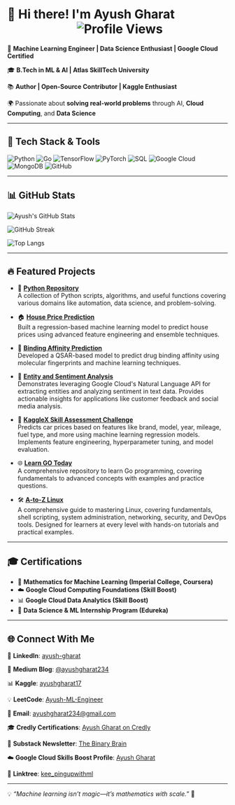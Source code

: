 # 👋 Hi there! I'm Ayush Gharat  &nbsp; &nbsp; &nbsp; &nbsp; &nbsp; &nbsp; &nbsp; &nbsp; &nbsp; &nbsp; &nbsp; &nbsp; &nbsp; &nbsp; &nbsp; &nbsp; &nbsp; &nbsp; &nbsp; &nbsp; &nbsp; ![Profile Views](https://komarev.com/ghpvc/?username=your-github-username&color=blue&style=for-the-badge)


🚀 **Machine Learning Engineer | Data Science Enthusiast | Google Cloud Certified**

🎓 **B.Tech in ML & AI | Atlas SkillTech University**

📚 **Author | Open-Source Contributor | Kaggle Enthusiast**

🌍 Passionate about **solving real-world problems** through AI, **Cloud Computing**, and **Data Science**

---

## 🚀 Tech Stack & Tools

![Python](https://img.shields.io/badge/Python-3776AB?style=for-the-badge&logo=python&logoColor=white)
![Go](https://img.shields.io/badge/Go-00ADD8?style=for-the-badge&logo=go&logoColor=white)
![TensorFlow](https://img.shields.io/badge/TensorFlow-FF6F00?style=for-the-badge&logo=tensorflow&logoColor=white)
![PyTorch](https://img.shields.io/badge/PyTorch-EE4C2C?style=for-the-badge&logo=pytorch&logoColor=white)
![SQL](https://img.shields.io/badge/SQL-4479A1?style=for-the-badge&logo=postgresql&logoColor=white)
![Google Cloud](https://img.shields.io/badge/Google%20Cloud-4285F4?style=for-the-badge&logo=google-cloud&logoColor=white)
![MongoDB](https://img.shields.io/badge/MongoDB-47A248?style=for-the-badge&logo=mongodb&logoColor=white)
![GitHub](https://img.shields.io/badge/GitHub-181717?style=for-the-badge&logo=github&logoColor=white)

---

## 📊 GitHub Stats

![Ayush's GitHub Stats](https://github-readme-stats.vercel.app/api?username=ayushgharat234&show_icons=true&theme=tokyonight)

![GitHub Streak](https://github-readme-streak-stats.herokuapp.com/?user=ayushgharat234&theme=highcontrast)

![Top Langs](https://github-readme-stats.vercel.app/api/top-langs/?username=ayushgharat234&layout=compact&theme=radical)

---

## 🔥 Featured Projects
- 🐍 **[Python Repository](https://github.com/ayushgharat234/Python-Tutorials-A-Comprehensive-Guide)**  
  A collection of Python scripts, algorithms, and useful functions covering various domains like automation, data science, and problem-solving.

- 🏠 **[House Price Prediction](https://github.com/ayushgharat234/house-price-prediction)**  
  Built a regression-based machine learning model to predict house prices using advanced feature engineering and ensemble techniques.

- 🧪 **[Binding Affinity Prediction](https://github.com/ayushgharat234/binding-affinity-prediction)**  
  Developed a QSAR-based model to predict drug binding affinity using molecular fingerprints and machine learning techniques.

- 🧠 **[Entity and Sentiment Analysis](https://github.com/ayushgharat234/Entity-and-Sentiment-Analysis)**  
  Demonstrates leveraging Google Cloud's Natural Language API for extracting entities and analyzing sentiment in text data. Provides actionable insights for applications like customer feedback and social media analysis.

- 🚗 **[KaggleX Skill Assessment Challenge](https://github.com/ayushgharat234/kagglex-skill-assessment-challenge)**  
  Predicts car prices based on features like brand, model, year, mileage, fuel type, and more using machine learning regression models. Implements feature engineering, hyperparameter tuning, and model evaluation.

- 🌐 **[Learn GO Today](https://github.com/ayushgharat234/Learn-GO-Today)**  
  A comprehensive repository to learn Go programming, covering fundamentals to advanced concepts with examples and practice questions.

- 🛠️ **[A-to-Z Linux](https://github.com/ayushgharat234/A-to-Z-Linux)**  
  A comprehensive guide to mastering Linux, covering fundamentals, shell scripting, system administration, networking, security, and DevOps tools. Designed for learners at every level with hands-on tutorials and practical examples.

---

## 🎓 Certifications

- 📜 **Mathematics for Machine Learning (Imperial College, Coursera)**
- ☁️ **Google Cloud Computing Foundations (Skill Boost)**
- 📊 **Google Cloud Data Analytics (Skill Boost)**
- 🏅 **Data Science & ML Internship Program (Edureka)**

---

## 🌐 Connect With Me

📢 **LinkedIn**: [ayush-gharat](https://www.linkedin.com/in/ayush-gharat-3500a51a9/)

📝 **Medium Blog**: [@ayushgharat234](https://medium.com/@ayushgharat234)

📊 **Kaggle**: [ayushgharat17](https://www.kaggle.com/work)

💡 **LeetCode**: [Ayush-ML-Engineer](https://leetcode.com/u/ayush-ml-engineer/)

📧 **Email**: ayushgharat234@gmail.com

🎓 **Credly Certifications**: [Ayush Gharat on Credly](https://www.credly.com/users/ayush-gharat)

📰 **Substack Newsletter**: [The Binary Brain](https://substack.com/@thebinarybrain)

☁️ **Google Cloud Skills Boost Profile**: [Ayush Gharat](https://www.cloudskillsboost.google/public_profiles/4a04bdd0-8d1a-4438-8054-86278122333d)

🔗 **Linktree**: [kee_pingupwithml](https://linktr.ee/kee_pingupwithml)

---

💡 _“Machine learning isn’t magic—it’s mathematics with scale.”_ 🚀


<!--
**ayushgharat234/ayushgharat234** is a ✨ _special_ ✨ repository because its `README.md` (this file) appears on your GitHub profile.

Here are some ideas to get you started:

- 🔭 I’m currently working on ...
- 🌱 I’m currently learning ...
- 👯 I’m looking to collaborate on ...
- 🤔 I’m looking for help with ...
- 💬 Ask me about ...
- 📫 How to reach me: ...
- 😄 Pronouns: ...
- ⚡ Fun fact: ...
-->
